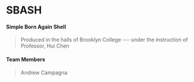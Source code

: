 # SBASH
#### Simple Born Again Shell

> Produced in the halls of Brooklyn College --- under the instruction of Professor, Hui Chen

#### Team Members
> Andrew Campagna
